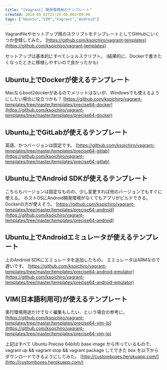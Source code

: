 ```yaml
---
title: "[Vagrant] 開発環境用のテンプレート"
created: 2014-05-02T21:29:00.002+09:00
tags: ["Ubuntu","VIM","Vagrant","Android"]
---
```

Vagrantfileやセットアップ用のスクリプトをテンプレートとしてGitHubにいくつか登録してみた。
[https://github.com/ksoichiro/vagrant-templates](https://github.com/ksoichiro/vagrant-templates)
<!--more-->
セットアップは基本的にすべてシェルスクリプト。
(結果的に、Dockerで書きたくなったときに移植しやすいので良かったかも)

## Ubuntu上でDockerが使えるテンプレート

Macならboot2dockerがあるのでメリットはないが、Windowsでも使えるようにしたい場合に役立つかも？
[https://github.com/ksoichiro/vagrant-templates/tree/master/templates/precise64-docker](https://github.com/ksoichiro/vagrant-templates/tree/master/templates/precise64-docker)

## Ubuntu上でGitLabが使えるテンプレート

英語、かつバージョンは固定です。
[https://github.com/ksoichiro/vagrant-templates/tree/master/templates/precise64-gitlab](https://github.com/ksoichiro/vagrant-templates/tree/master/templates/precise64-gitlab)

## Ubuntu上でAndroid SDKが使えるテンプレート

こちらもバージョンは固定なものの、少し変更すれば他のバージョンでもすぐに使える。
ホストOSにAndroid開発環境がなくてもアプリがビルドできる。
Dockerの方が使えそう。
[https://github.com/ksoichiro/vagrant-templates/tree/master/templates/precise64-android](https://github.com/ksoichiro/vagrant-templates/tree/master/templates/precise64-android)

## Ubuntu上でAndroidエミュレータが使えるテンプレート

上のAndroid SDKにエミュレータを追加したもの。
エミュレータはARMなので遅いです。
[https://github.com/ksoichiro/vagrant-templates/tree/master/templates/precise64-android-emulator](https://github.com/ksoichiro/vagrant-templates/tree/master/templates/precise64-android-emulator)

## VIM(日本語利用可)が使えるテンプレート

実行環境用途だけでなく編集もしたい、という場合の参考に。
[https://github.com/ksoichiro/vagrant-templates/tree/master/templates/precise64-vim-jp](https://github.com/ksoichiro/vagrant-templates/tree/master/templates/precise64-vim-jp)

上記はすべて Ubuntu Precise 64bitの base image から作っているもので、
vagrant up && vagrant stop && vagrant package してできた box を以下からダウンロードできるようにしてみた。
[http://customboxes.herokuapp.com/](http://customboxes.herokuapp.com/)
